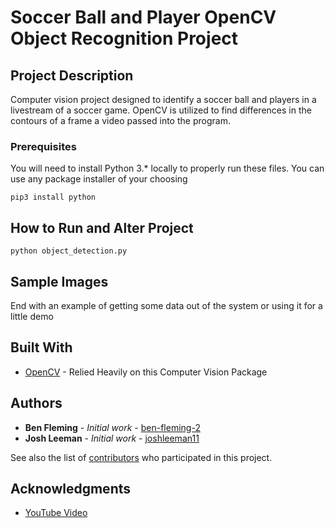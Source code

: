 # Soccer Ball and Player OpenCV Object Recognition Project

## Project Description
Computer vision project designed to identify a soccer ball and players in a livestream of a soccer game. OpenCV is utilized to find differences in the contours of a frame a video passed into the program. 

### Prerequisites

You will need to install Python 3.* locally to properly run these files. You can use any package installer of your choosing

```
pip3 install python
```

## How to Run and Alter Project

```
python object_detection.py
```

## Sample Images

End with an example of getting some data out of the system or using it for a little demo

## Built With

* [OpenCV](https://docs.opencv.org/4.x/) - Relied Heavily on this Computer Vision Package

## Authors

* **Ben Fleming** - *Initial work* - [ben-fleming-2](https://github.com/ben-fleming-2)
* **Josh Leeman** - *Initial work* - [joshleeman11](https://github.com/joshleeman11)

See also the list of [contributors](https://github.com/ben-fleming-2/soccer-ball-and-player-object-detection/contributors) who participated in this project.

## Acknowledgments

* [YouTube Video](https://www.youtube.com/watch?v=0Ktv3XbPRlg)
